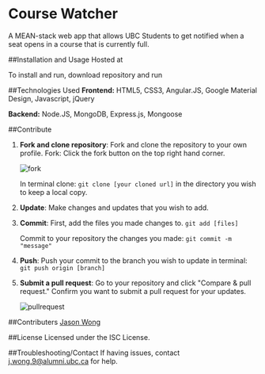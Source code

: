 # Course Watcher

A MEAN-stack web app that allows UBC Students to get notified when a seat opens in a course that is currently full. 

##Installation and Usage
Hosted at []()

To install and run, download repository and run 

##Technologies Used
**Frontend:** HTML5, CSS3, Angular.JS, Google Material Design, Javascript, jQuery

**Backend:** Node.JS, MongoDB, Express.js, Mongoose 

##Contribute
1. **Fork and clone repository**: Fork and clone the repository to your own profile.
    Fork: Click the fork button on the top right hand corner.

    ![fork](https://cloud.githubusercontent.com/assets/7104017/12533246/fe8d5a98-c1e6-11e5-93a6-81c4ffa81d54.png)
    
    In terminal clone: ```git clone [your cloned url]```
    in the directory you wish to keep a local copy.
2. **Update**: Make changes and updates that you wish to add.
3. **Commit**: First, add the files you made changes to. ```git add [files]```
    
    Commit to your repository the changes you made: ```git commit -m "message"```
4. **Push**: Push your commit to the branch you wish to update in terminal: ```git push origin [branch]```
5. **Submit a pull request**: Go to your repository and click "Compare & pull request." Confirm you want to submit a pull request for your updates. 

    ![pullrequest](https://cloud.githubusercontent.com/assets/7104017/12533289/70798ff4-c1e8-11e5-8c6b-c5916de487ee.png)

##Contributers
[Jason Wong](http://jasonkcwong.com)


##License
Licensed under the ISC License.

##Troubleshooting/Contact
If having issues, contact j.wong.9@alumni.ubc.ca for help.
